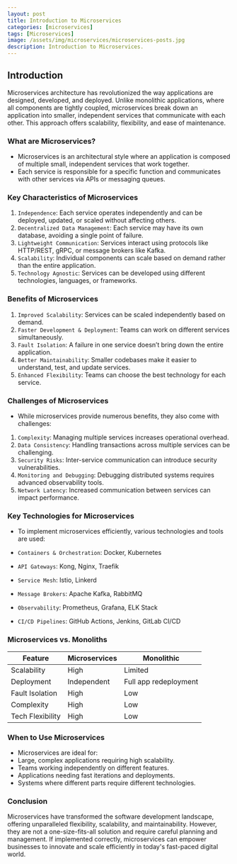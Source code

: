 ```yaml
---
layout: post
title: Introduction to Microservices
categories: [microservices]
tags: [Microservices]
image: /assets/img/microservices/microservices-posts.jpg
description: Introduction to Microservices.
---
```


## Introduction

Microservices architecture has revolutionized the way applications are designed, developed, and deployed. Unlike monolithic applications, where all components are tightly coupled, microservices break down an application into smaller, independent services that communicate with each other. This approach offers scalability, flexibility, and ease of maintenance.

### What are Microservices?

- Microservices is an architectural style where an application is composed of multiple small, independent services that work together.
- Each service is responsible for a specific function and communicates with other services via APIs or messaging queues.

### Key Characteristics of Microservices

1. `Independence`: Each service operates independently and can be deployed, updated, or scaled without affecting others.
2. `Decentralized Data Management`: Each service may have its own database, avoiding a single point of failure.
3. `Lightweight Communication`: Services interact using protocols like HTTP/REST, gRPC, or message brokers like Kafka.
4. `Scalability`: Individual components can scale based on demand rather than the entire application.
5. `Technology Agnostic`: Services can be developed using different technologies, languages, or frameworks.

### Benefits of Microservices

1. `Improved Scalability`: Services can be scaled independently based on demand.
2. `Faster Development & Deployment`: Teams can work on different services simultaneously.
3. `Fault Isolation`: A failure in one service doesn’t bring down the entire application.
4. `Better Maintainability`: Smaller codebases make it easier to understand, test, and update services.
5. `Enhanced Flexibility`: Teams can choose the best technology for each service.

### Challenges of Microservices

- While microservices provide numerous benefits, they also come with challenges:

1. `Complexity`: Managing multiple services increases operational overhead.
2. `Data Consistency`: Handling transactions across multiple services can be challenging.
3. `Security Risks`: Inter-service communication can introduce security vulnerabilities.
4. `Monitoring and Debugging`: Debugging distributed systems requires advanced observability tools.
5. `Network Latency`: Increased communication between services can impact performance.

### Key Technologies for Microservices

- To implement microservices efficiently, various technologies and tools are used:

- `Containers & Orchestration`: Docker, Kubernetes
- `API Gateways`: Kong, Nginx, Traefik
- `Service Mesh`: Istio, Linkerd
- `Message Brokers`: Apache Kafka, RabbitMQ
- `Observability`: Prometheus, Grafana, ELK Stack
- `CI/CD Pipelines`: GitHub Actions, Jenkins, GitLab CI/CD

### Microservices vs. Monoliths

| Feature          | Microservices | Monolithic          |
|------------------|---------------|---------------------|
| Scalability      | High          | Limited             |
| Deployment       | Independent   | Full app redeployment|
| Fault Isolation  | High          | Low                 |
| Complexity       | High          | Low                 |
| Tech Flexibility | High          | Low                 |

### When to Use Microservices

- Microservices are ideal for:
- Large, complex applications requiring high scalability.
- Teams working independently on different features.
- Applications needing fast iterations and deployments.
- Systems where different parts require different technologies.

### Conclusion

Microservices have transformed the software development landscape, offering unparalleled flexibility, scalability, and maintainability. However, they are not a one-size-fits-all solution and require careful planning and management. If implemented correctly, microservices can empower businesses to innovate and scale efficiently in today's fast-paced digital world.